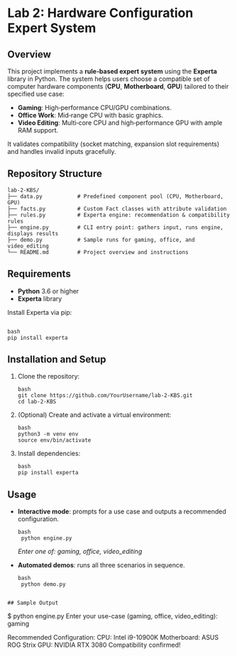 # Lab 2: Hardware Configuration Expert System

## Overview
This project implements a **rule‑based expert system** using the **Experta** library in Python. The system helps users choose a compatible set of computer hardware components (**CPU**, **Motherboard**, **GPU**) tailored to their specified use case:

- **Gaming**: High‑performance CPU/GPU combinations.
- **Office Work**: Mid‑range CPU with basic graphics.
- **Video Editing**: Multi‑core CPU and high‑performance GPU with ample RAM support.

It validates compatibility (socket matching, expansion slot requirements) and handles invalid inputs gracefully.

## Repository Structure
```
lab‑2‑KBS/
├── data.py           # Predefined component pool (CPU, Motherboard, GPU)
├── facts.py          # Custom Fact classes with attribute validation
├── rules.py          # Experta engine: recommendation & compatibility rules
├── engine.py         # CLI entry point: gathers input, runs engine, displays results
├── demo.py           # Sample runs for gaming, office, and video_editing
└── README.md         # Project overview and instructions
```

## Requirements
- **Python** 3.6 or higher
- **Experta** library

Install Experta via pip:

```

bash
pip install experta
```

## Installation and Setup
1. Clone the repository:
   ```
   bash
   git clone https://github.com/YourUsername/lab-2-KBS.git
   cd lab-2-KBS
   ```
2. (Optional) Create and activate a virtual environment:
   ```
   bash
   python3 -m venv env
   source env/bin/activate
   ```
3. Install dependencies:
   ```
   bash
   pip install experta
   ```

## Usage
- **Interactive mode**: prompts for a use case and outputs a recommended configuration.
  ```
  bash
   python engine.py
  ```  
  _Enter one of: gaming, office, video_editing_  

- **Automated demos**: runs all three scenarios in sequence.
  ```
  bash
   python demo.py
```

## Sample Output
```
$ python engine.py
Enter your use-case (gaming, office, video_editing): gaming

Recommended Configuration:
 CPU: Intel i9-10900K
 Motherboard: ASUS ROG Strix
 GPU: NVIDIA RTX 3080
Compatibility confirmed!
```
